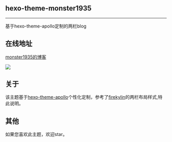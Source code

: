 ## hexo-theme-monster1935
---
基于hexo-theme-apollo定制的两栏blog
## 在线地址
[monster1935的博客](http://www.monster1935.site)

![](http://oe7c74ud3.bkt.clouddn.com/theme.png)

## 关于
该主题基于[hexo-theme-apollo](https://github.com/pinggod/hexo-theme-apollo)个性化定制，参考了[firekylin](https://github.com/75team/firekylin)的两栏布局样式,特此说明。

## 其他
如果您喜欢此主题，欢迎star。
